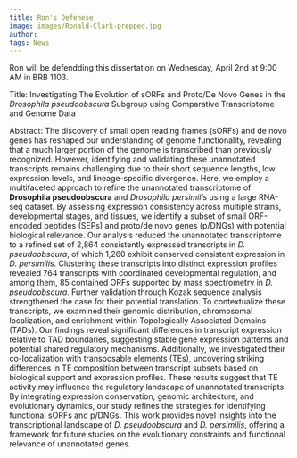 ```yaml
---
title: Ron's Defenese
image: images/Ronald-Clark-prepped.jpg
author: 
tags: News
---
```


Ron will be defendding this dissertation on Wednesday, April 2nd at 9:00 AM in BRB 1103.

Title: Investigating The Evolution of sORFs and Proto/De Novo Genes in the *Drosophila pseudoobscura* Subgroup using Comparative Transcriptome and Genome Data

Abstract: The discovery of small open reading frames (sORFs) and de novo genes has reshaped our understanding of genome functionality, revealing that a much larger portion of the genome is transcribed than previously recognized. However, identifying and validating these unannotated transcripts remains challenging due to their short sequence lengths, low expression levels, and lineage-specific divergence. Here, we employ a multifaceted approach to refine the unannotated transcriptome of **Drosophila pseudoobscura** and *Drosophila persimilis* using a large RNA-seq dataset. By assessing expression consistency across multiple strains, developmental stages, and tissues, we identify a subset of small ORF-encoded peptides (SEPs) and proto/de novo genes (p/DNGs) with potential biological relevance.
Our analysis reduced the unannotated transcriptome to a refined set of 2,864 consistently expressed transcripts in *D. pseudoobscura*, of which 1,260 exhibit conserved consistent expression in *D. persimilis*. Clustering these transcripts into distinct expression profiles revealed 764 transcripts with coordinated developmental regulation, and among them, 85 contained ORFs supported by mass spectrometry in *D. pseudoobscura*. Further validation through Kozak sequence analysis strengthened the case for their potential translation.
To contextualize these transcripts, we examined their genomic distribution, chromosomal localization, and enrichment within Topologically Associated Domains (TADs). Our findings reveal significant differences in transcript expression relative to TAD boundaries, suggesting stable gene expression patterns and potential shared regulatory mechanisms. Additionally, we investigated their co-localization with transposable elements (TEs), uncovering striking differences in TE composition between transcript subsets based on biological support and expression profiles. These results suggest that TE activity may influence the regulatory landscape of unannotated transcripts.
By integrating expression conservation, genomic architecture, and evolutionary dynamics, our study refines the strategies for identifying functional sORFs and p/DNGs. This work provides novel insights into the transcriptional landscape of *D. pseudoobscura* and *D. persimilis*, offering a framework for future studies on the evolutionary constraints and functional relevance of unannotated genes.
